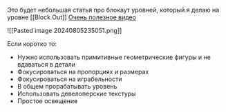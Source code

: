 Это будет небольшая статья про блокаут уровней, который я делаю на уровне [[Block Out]]
[Очень полезное видео](https://www.youtube.com/watch?v=lYyP3RMqkK0)

![[Pasted image 20240805235051.png]]

Если коротко то:
- Нужно использовать примитивные геометрические фигуры и не вдаваться в детали
- Фокусироваться на пропорциях и размерах
- Фокусироваться на играбельности
- В общем прорабатывать уровень
- Использовать девелоперские текстуры
- Простое освещение